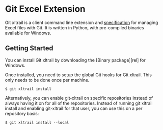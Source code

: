 # Git Excel Extension

Git xltrail is a client command line extension and [specification](docs/spec.md) for
managing Excel files with Git. It is written in Python, with pre-compiled
binaries available for Windows. 

## Getting Started

You can install Git xltrail by downloading the [Binary package][rel] for Windows.

Once installed, you need to setup the global Git hooks for Git xltrail. This only
needs to be done once per machine.

```
$ git xltrail install
```

Alternatively, you can enable git-xltrail on specific repositories instead of always having it on for all of the repositories. Instead of running git xltrail install and enabling git-xltrail for that user, you can use this on a per repository basis:

```
$ git xltrail install --local
```
